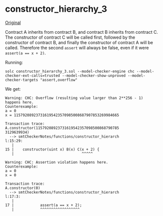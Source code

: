 # constructor_hierarchy_3
[Original](https://github.com/ethereum/solidity/blob/develop/test/libsolidity/smtCheckerTests/functions/constructor_hierarchy_3.sol)

Contract A inherits from contract B, and contract B inherits from contract C.
The constructor of contract C will be called first, followed by the constructor
of contract B, and finally the constructor of contract A will be called.
Therefore the second `assert` will always be false, even if it were 
`assert(a == x + 2)`.

Running:
```
solc constructor_hierarchy_3.sol --model-checker-engine chc --model-checker-ext-calls=trusted --model-checker-show-unproved --model-checker-targets "assert,overflow"
```
We get:
```
Warning: CHC: Overflow (resulting value larger than 2**256 - 1) happens here.
Counterexample:
a = 0
x = 115792089237316195423570985008687907853269984665

Transaction trace:
A.constructor(11579208923731619542357098500868790785
3129639934)
  --> smtCheckerNotes/functions/constructor_hierarch
l:15:29:
   |
15 |    constructor(uint x) B(x) C(x + 2) {
   |                               ^^^^^

Warning: CHC: Assertion violation happens here.
Counterexample:
a = 0
x = 0

Transaction trace:
A.constructor(0)
  --> smtCheckerNotes/functions/constructor_hierarch
l:17:3:
   |
17 |            assert(a == x + 2);
   |            ^^^^^^^^^^^^^^^^^^
```
